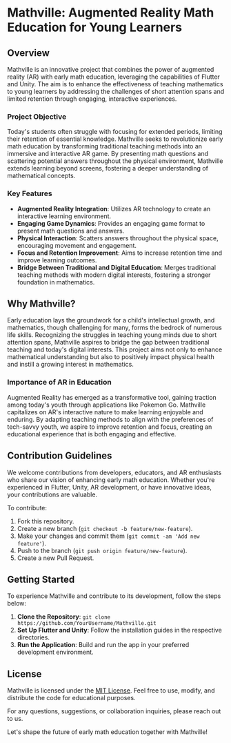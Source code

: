 # Mathville: Augmented Reality Math Education for Young Learners

## Overview
Mathville is an innovative project that combines the power of augmented reality (AR) with early math education, leveraging the capabilities of Flutter and Unity. The aim is to enhance the effectiveness of teaching mathematics to young learners by addressing the challenges of short attention spans and limited retention through engaging, interactive experiences.

### Project Objective
Today's students often struggle with focusing for extended periods, limiting their retention of essential knowledge. Mathville seeks to revolutionize early math education by transforming traditional teaching methods into an immersive and interactive AR game. By presenting math questions and scattering potential answers throughout the physical environment, Mathville extends learning beyond screens, fostering a deeper understanding of mathematical concepts.

### Key Features
- **Augmented Reality Integration**: Utilizes AR technology to create an interactive learning environment.
- **Engaging Game Dynamics**: Provides an engaging game format to present math questions and answers.
- **Physical Interaction**: Scatters answers throughout the physical space, encouraging movement and engagement.
- **Focus and Retention Improvement**: Aims to increase retention time and improve learning outcomes.
- **Bridge Between Traditional and Digital Education**: Merges traditional teaching methods with modern digital interests, fostering a stronger foundation in mathematics.

## Why Mathville?
Early education lays the groundwork for a child's intellectual growth, and mathematics, though challenging for many, forms the bedrock of numerous life skills. Recognizing the struggles in teaching young minds due to short attention spans, Mathville aspires to bridge the gap between traditional teaching and today's digital interests. This project aims not only to enhance mathematical understanding but also to positively impact physical health and instill a growing interest in mathematics.

### Importance of AR in Education
Augmented Reality has emerged as a transformative tool, gaining traction among today's youth through applications like Pokemon Go. Mathville capitalizes on AR's interactive nature to make learning enjoyable and enduring. By adapting teaching methods to align with the preferences of tech-savvy youth, we aspire to improve retention and focus, creating an educational experience that is both engaging and effective.

## Contribution Guidelines
We welcome contributions from developers, educators, and AR enthusiasts who share our vision of enhancing early math education. Whether you're experienced in Flutter, Unity, AR development, or have innovative ideas, your contributions are valuable.

To contribute:
1. Fork this repository.
2. Create a new branch (`git checkout -b feature/new-feature`).
3. Make your changes and commit them (`git commit -am 'Add new feature'`).
4. Push to the branch (`git push origin feature/new-feature`).
5. Create a new Pull Request.

## Getting Started
To experience Mathville and contribute to its development, follow the steps below:

1. **Clone the Repository**: `git clone https://github.com/YourUsername/Mathville.git`
2. **Set Up Flutter and Unity**: Follow the installation guides in the respective directories.
3. **Run the Application**: Build and run the app in your preferred development environment.

## License
Mathville is licensed under the [MIT License](LICENSE). Feel free to use, modify, and distribute the code for educational purposes.

For any questions, suggestions, or collaboration inquiries, please reach out to us.

Let's shape the future of early math education together with Mathville!
